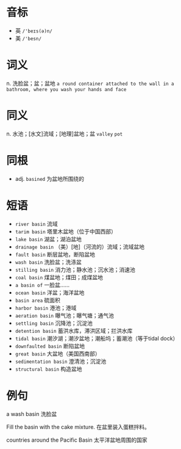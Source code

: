 # 音标

- 英 `/'beɪs(ə)n/`
- 美 `/'besn/`

# 词义

n. 洗脸盆；盆；盆地
`a round container attached to the wall in a bathroom, where you wash your hands and face`

# 同义

n. 水池；[水文]流域；[地理]盆地；盆
`valley` `pot`

# 同根

- adj. `basined` 为盆地所围绕的

# 短语

- `river basin` 流域
- `tarim basin` 塔里木盆地（位于中国西部）
- `lake basin` 湖盆；湖泊盆地
- `drainage basin` （美）[地]（河流的）流域；流域盆地
- `fault basin` 断层盆地，断陷盆地
- `wash basin` 洗脸盆；洗涤盆
- `stilling basin` 消力池；静水池；沉水池；消速池
- `coal basin` 煤盆地；煤田；成煤盆地
- `a basin of` 一脸盆……
- `ocean basin` 洋盆；海洋盆地
- `basin area` 硫面积
- `harbor basin` 港池；港域
- `aeration basin` 曝气池；曝气塘；通气池
- `settling basin` 沉降池；沉淀池
- `detention basin` 蓄洪水库，滞洪区域；拦洪水库
- `tidal basin` 潮汐湖；潮汐盆地；潮船坞；蓄潮池（等于tidal dock）
- `downfaulted basin` 断陷盆地
- `great basin` 大盆地（美国西南部）
- `sedimentation basin` 澄清池；沉淀池
- `structural basin` 构造盆地

# 例句

a wash basin
洗脸盆

Fill the basin with the cake mixture.
在盆里装入蛋糕拌料。

countries around the Pacific Basin
太平洋盆地周围的国家


